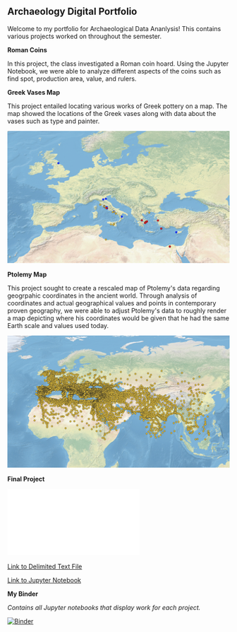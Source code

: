 ## Archaeology Digital Portfolio ##


Welcome to my portfolio for Archaeological Data Ananlysis! This contains various projects worked on throughout the semester. 


**Roman Coins**

In this project, the class investigated a Roman coin hoard. Using the Jupyter Notebook, we were able to analyze different aspects of the coins such as find spot, production area, value, and rulers. 

**Greek Vases Map**

This project entailed locating various works of Greek pottery on a map. The map showed the locations of the Greek vases along with data about the vases such as type and painter.

![Greek Vases Map](https://github.com/RyWynn1220/clas299/blob/master/all_painters_map.png)

**Ptolemy Map**

This project sought to create a rescaled map of Ptolemy's data regarding geogrpahic coordinates in the ancient world. Through analysis of coordinates and actual geographical values and points in contemporary proven geography, we were able to adjust Ptolemy's data to roughly render a map depicting where his coordinates would be given that he had the same Earth scale and values used today.

![Ptolemy Rescaled Map](https://github.com/RyWynn1220/clas299/blob/master/ptolemy_rescaled.png)


**Final Project**

![Topic Modelling Greek Vases](Beazley_Final_Project.md)




[Link to Delimited Text File](http://shot.holycross.edu/ada-vases.tsv)

[Link to Jupyter Notebook](https://notebooks.gesis.org/binder/jupyter/user/rywynn1220-arch-gital-portfolio-jnikklw4/notebooks/Beazley_Topic_Modeling_Final_Project.ipynb)



**My Binder**

*Contains all Jupyter notebooks that display work for each project.*

[![Binder](https://mybinder.org/badge_logo.svg)](https://mybinder.org/v2/gh/RyWynn1220/clas299/master)
